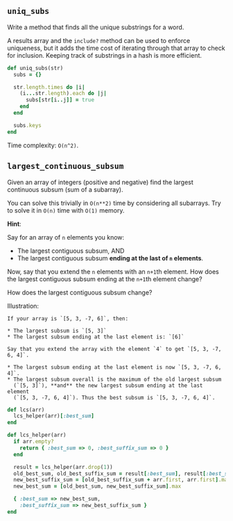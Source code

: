 ## `uniq_subs`

Write a method that finds all the unique substrings for a word.

A results array and the `include?` method can be used to enforce
uniqueness, but it adds the time cost of iterating through that array
to check for inclusion. Keeping track of substrings in a hash is more
efficient.

```ruby
def uniq_subs(str)
  subs = {}

  str.length.times do |i|
    (i...str.length).each do |j|
      subs[str[i..j]] = true
    end
  end

  subs.keys
end
```

Time complexity: `O(n^2)`.

## `largest_continuous_subsum`

Given an array of integers (positive and negative) find the largest
continuous subsum (sum of a subarray).

You can solve this trivially in `O(n**2)` time by considering all
subarrays. Try to solve it in `O(n)` time with `O(1)` memory.

**Hint**:

Say for an array of `n` elements you know:

* The largest contiguous subsum, AND
* The largest contiguous subsum **ending at the last of `n`
  elements**.

Now, say that you extend the `n` elements with an `n+1`th element. How
does the largest contiguous subsum ending at the `n+1`th element
change?

How does the largest contiguous subsum change?

Illustration:

```
If your array is `[5, 3, -7, 6]`, then:

* The largest subsum is `[5, 3]`
* The largest subsum ending at the last element is: `[6]`

Say that you extend the array with the element `4` to get `[5, 3, -7,
6, 4]`.

* The largest subsum ending at the last element is now `[5, 3, -7, 6, 4]`.
* The largest subsum overall is the maximum of the old largest subsum
  (`[5, 3]`), **and** the new largest subsum ending at the last element
  (`[5, 3, -7, 6, 4]`). Thus the best subsum is `[5, 3, -7, 6, 4]`.
```

```ruby
def lcs(arr)
  lcs_helper(arr)[:best_sum]
end

def lcs_helper(arr)
  if arr.empty?
    return { :best_sum => 0, :best_suffix_sum => 0 }
  end

  result = lcs_helper(arr.drop(1))
  old_best_sum, old_best_suffix_sum = result[:best_sum], result[:best_suffix_sum]
  new_best_suffix_sum = [old_best_suffix_sum + arr.first, arr.first].max
  new_best_sum = [old_best_sum, new_best_suffix_sum].max

  { :best_sum => new_best_sum,
    :best_suffix_sum => new_best_suffix_sum }
end
```
